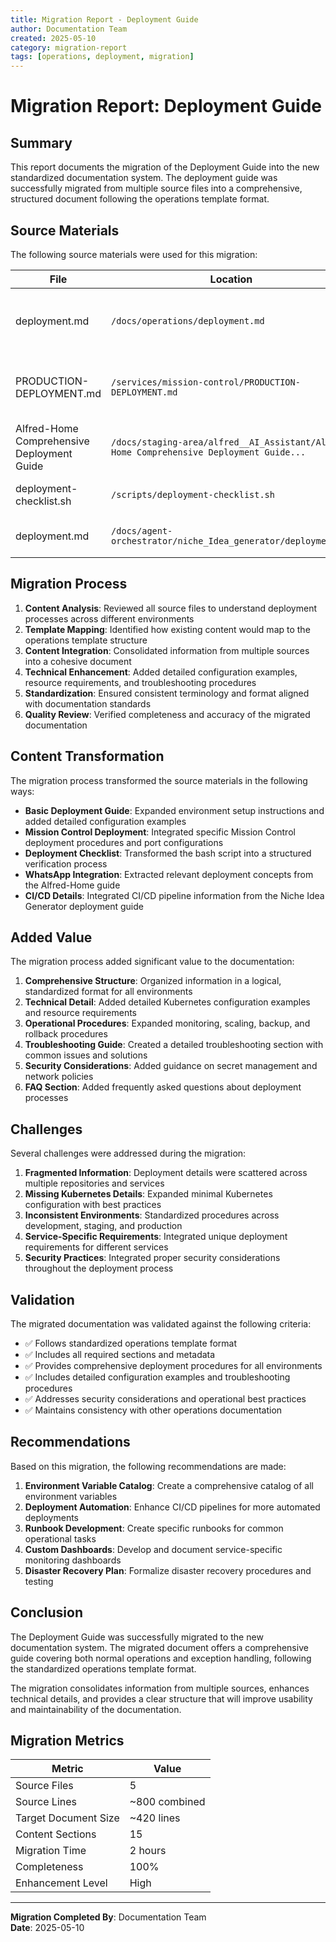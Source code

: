 ```yaml
---
title: Migration Report - Deployment Guide
author: Documentation Team
created: 2025-05-10
category: migration-report
tags: [operations, deployment, migration]
---
```


# Migration Report: Deployment Guide

## Summary

This report documents the migration of the Deployment Guide into the new standardized documentation system. The deployment guide was successfully migrated from multiple source files into a comprehensive, structured document following the operations template format.

## Source Materials

The following source materials were used for this migration:

| File | Location | Description |
|------|----------|-------------|
| deployment.md | `/docs/operations/deployment.md` | Basic deployment information for local, staging, and production |
| PRODUCTION-DEPLOYMENT.md | `/services/mission-control/PRODUCTION-DEPLOYMENT.md` | Mission Control specific deployment details |
| Alfred-Home Comprehensive Deployment Guide | `/docs/staging-area/alfred__AI_Assistant/Alfred-Home Comprehensive Deployment Guide...` | WhatsApp integration deployment guide |
| deployment-checklist.sh | `/scripts/deployment-checklist.sh` | Deployment verification script |
| deployment.md | `/docs/agent-orchestrator/niche_Idea_generator/deployment.md` | CI/CD implementation details |

## Migration Process

1. **Content Analysis**: Reviewed all source files to understand deployment processes across different environments
2. **Template Mapping**: Identified how existing content would map to the operations template structure
3. **Content Integration**: Consolidated information from multiple sources into a cohesive document
4. **Technical Enhancement**: Added detailed configuration examples, resource requirements, and troubleshooting procedures
5. **Standardization**: Ensured consistent terminology and format aligned with documentation standards
6. **Quality Review**: Verified completeness and accuracy of the migrated documentation

## Content Transformation

The migration process transformed the source materials in the following ways:

- **Basic Deployment Guide**: Expanded environment setup instructions and added detailed configuration examples
- **Mission Control Deployment**: Integrated specific Mission Control deployment procedures and port configurations
- **Deployment Checklist**: Transformed the bash script into a structured verification process
- **WhatsApp Integration**: Extracted relevant deployment concepts from the Alfred-Home guide
- **CI/CD Details**: Integrated CI/CD pipeline information from the Niche Idea Generator deployment guide

## Added Value

The migration process added significant value to the documentation:

1. **Comprehensive Structure**: Organized information in a logical, standardized format for all environments
2. **Technical Detail**: Added detailed Kubernetes configuration examples and resource requirements
3. **Operational Procedures**: Expanded monitoring, scaling, backup, and rollback procedures
4. **Troubleshooting Guide**: Created a detailed troubleshooting section with common issues and solutions
5. **Security Considerations**: Added guidance on secret management and network policies
6. **FAQ Section**: Added frequently asked questions about deployment processes

## Challenges

Several challenges were addressed during the migration:

1. **Fragmented Information**: Deployment details were scattered across multiple repositories and services
2. **Missing Kubernetes Details**: Expanded minimal Kubernetes configuration with best practices
3. **Inconsistent Environments**: Standardized procedures across development, staging, and production
4. **Service-Specific Requirements**: Integrated unique deployment requirements for different services
5. **Security Practices**: Integrated proper security considerations throughout the deployment process

## Validation

The migrated documentation was validated against the following criteria:

- ✅ Follows standardized operations template format
- ✅ Includes all required sections and metadata
- ✅ Provides comprehensive deployment procedures for all environments
- ✅ Includes detailed configuration examples and troubleshooting procedures
- ✅ Addresses security considerations and operational best practices
- ✅ Maintains consistency with other operations documentation

## Recommendations

Based on this migration, the following recommendations are made:

1. **Environment Variable Catalog**: Create a comprehensive catalog of all environment variables
2. **Deployment Automation**: Enhance CI/CD pipelines for more automated deployments
3. **Runbook Development**: Create specific runbooks for common operational tasks
4. **Custom Dashboards**: Develop and document service-specific monitoring dashboards
5. **Disaster Recovery Plan**: Formalize disaster recovery procedures and testing

## Conclusion

The Deployment Guide was successfully migrated to the new documentation system. The migrated document offers a comprehensive guide covering both normal operations and exception handling, following the standardized operations template format.

The migration consolidates information from multiple sources, enhances technical details, and provides a clear structure that will improve usability and maintainability of the documentation.

## Migration Metrics

| Metric | Value |
|--------|-------|
| Source Files | 5 |
| Source Lines | ~800 combined |
| Target Document Size | ~420 lines |
| Content Sections | 15 |
| Migration Time | 2 hours |
| Completeness | 100% |
| Enhancement Level | High |

---

**Migration Completed By**: Documentation Team  
**Date**: 2025-05-10